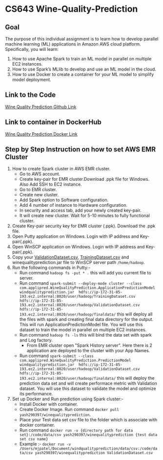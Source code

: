 # CS643 Wine-Quality-Prediction
## Goal
The purpose of this individual assignment is to learn how to develop parallel machine learning (ML) applications in Amazon AWS cloud platform. Specifically, you will learn:
1. How to use Apache Spark to train an ML model in parallel on multiple EC2 instances.
2. How to use Spark’s MLlib to develop and use an ML model in the cloud.
3. How to use Docker to create a container for your ML model to simplify model deployment.

## Link to the Code
[Wine Quality Prediction Github Link](https://github.com/Yash-2903/CS643-Wine-Quality-Prediction)

## Link to container in DockerHub
[Wine Quality Prediction Docker Link](https://hub.docker.com/repository/docker/yash290397/winequalityprediction)

## Step by Step Instruction on how to set AWS EMR Cluster

1. How to create Spark cluster in AWS EMR cluster.
    - Go to AWS account.
    - Create key-pair for EMR cluster.Download .ppk file for Windows. Also Add SSH to EC2 instance.
    - Go to EMR cluster.
    - Create new cluster.
    - Add Spark option to Software configuration.
    - Add 4 number of instance to Hardware configuration.
    - In security and access tab, add your newly created key-pair.
    - It will create new cluster. Wait for 5-10 minutes to fully functional cluster.
2. Create Key-pair security key for EMR cluster (.ppk). Download the .ppk file.
3. Open Putty application on Windows. Login with IP address and Key-pair(.ppk).
4. Open WinSCP application on Windows. Login with IP address and Key-pair(.ppk).
5. Copy your [ValidationDataset.csv](https://github.com/Yash-2903/CS643-Wine-Quality-Prediction/blob/main/ValidationDataset.csv), [TrainingDataset.csv](https://github.com/Yash-2903/CS643-Wine-Quality-Prediction/blob/main/TrainingDataset.csv) and winequalityprediction.jar file to WinSCP server path `/home/hadoop`.
6. Run the following commands in Putty:-
   - Run command `hadoop fs -put * .` this will add you current file to server.
   - Run command `spark-submit --deploy-mode cluster --class com.applipred.WineQualityPrediction.ApplicationPredictionModel windqualityprediction.jar 
                  hdfs://ip-172-31-85-193.ec2.internal:8020/user/hadoop/TrainingDataset.csv 
                  hdfs://ip-172-31-85-193.ec2.internal:8020/user/hadoop/ValidationDataset.csv 
                  hdfs://ip-172-31-85-193.ec2.internal:8020/user/hadoop/finaldata/` this will deploy all the files with spark and creating final data directory for the                     output. This will run ApplicationPredictionModel file. You will use this dataset to train the model in parallel on multiple EC2 instances.
   - Run command `hadoop fs -ls` this will bind the data set with spark and Log factory.
     - From EMR cluster open "Spark History server". Here there is 2 application are deployed to the cluster with your App Names.
   - Run command `spark-submit --class com.applipred.WineQualityPrediction.PredictionModel windqualityprediction.jar 
                  hdfs://ip-172-31-85-193.ec2.internal:8020/user/hadoop/ValidationDataset.csv 
                  hdfs://ip-172-31-85-193.ec2.internal:8020/user/hadoop/finaldata/` this will deploy the prediction data set and will create performace metric with                       Validation dataset. You will use this dataset to validate the model and optimize its performance.
7. Set up Docker and Run prediction using Spark cluster:-
   - Install Docker with container.
   - Create Docker Image. Run command `docker pull yash290397/winequalityprediction`.
   - Place your Test data set csv file to the folder which is associate with docker container.
   - Run command `docker run -v {directory path for data set}:/code/data/csv yash290397/winequalityprediction {test data set csv name}`
   - Example :- `docker run -v /Users/mjpatel/Document/windqualityprediction/data/csv:/code/data/csv yash290397/winequalityprediction ValidationDataset.csv`
